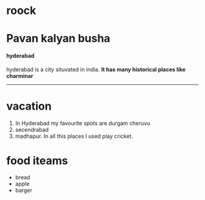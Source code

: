# roock

# Pavan kalyan busha

#### hyderabad

hyderabad is a city situvated in india. **It has many historical places like charminar**


---

# vacation

1. In Hyderabad my favourite spots are durgam cheruvu
2. secendrabad
3. madhapur. In all this places I used play cricket.

# food iteams
 
* bread
* apple
* barger
 

 
 